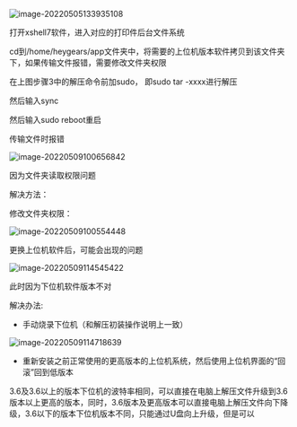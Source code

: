 ![image-20220505133935108](E:\文档\GitHub\Notiz\电脑上更换上位机系统.assets\image-20220505133935108.png)

打开xshell7软件，进入对应的打印件后台文件系统

cd到/home/heygears/app文件夹中，将需要的上位机版本软件拷贝到该文件夹下，如果传输文件报错，需要修改文件夹权限

在上图步骤3中的解压命令前加sudo， 即sudo tar -xxxx进行解压

然后输入sync

然后输入sudo reboot重启



传输文件时报错

![image-20220509100656842](E:\文档\GitHub\Notiz\电脑上更换上位机系统.assets\image-20220509100656842.png)

因为文件夹读取权限问题

解决方法：

修改文件夹权限：

![image-20220509100554448](E:\文档\GitHub\Notiz\电脑上更换上位机系统.assets\image-20220509100554448.png)



更换上位机软件后，可能会出现的问题

![image-20220509114545422](E:\文档\GitHub\Notiz\电脑上更换上位机系统.assets\image-20220509114545422.png)

此时因为下位机软件版本不对

解决办法:

- 手动烧录下位机（和解压初装操作说明上一致）

![image-20220509114718639](E:\文档\GitHub\Notiz\电脑上更换上位机系统.assets\image-20220509114718639.png)

- 重新安装之前正常使用的更高版本的上位机系统，然后使用上位机界面的“回滚”回到低版本



3.6及3.6以上的版本下位机的波特率相同，可以直接在电脑上解压文件升级到3.6版本以上更高的版本，同时，3.6版本及更高版本可以直接电脑上解压文件向下降级，3.6以下的版本下位机版本不同，只能通过U盘向上升级，但是可以

